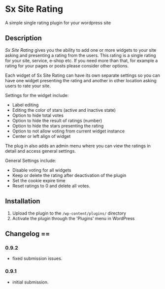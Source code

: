 # Sx Site Rating

A simple single rating plugin for your wordpress site

## Description

*Sx Site Rating* gives you the ability to add one or more widgets to your site asking and presenting
a rating from the users. This rating is a single rating for your site, service, e-shop etc. If you need
more than that, for example a rating for your pages or posts please consider other options.

Each widget of Sx Site Rating can have its own separate settings so you can have one widget presenting
the rating and another in other location asking users to rate your site.

Settings for the widget include:
* Label editing
* Editing the color of stars (active and inactive state)
* Option to hide total votes
* Option to hide the result of ratings (number)
* Option to hide the stars presenting the rating
* Option to not allow voting from current widget instance
* Center or left align of widget

The plug in also adds an admin menu where you can view the ratings in detail and access general settings.

General Settings include:
* Disable voting for all widgets
* Keep or delete the rating after deactivation of the plugin
* Set the cookie expire time
* Reset ratings to 0 and delete all votes.



## Installation

1.  Upload the plugin to the `/wp-content/plugins/` directory
1.  Activate the plugin through the 'Plugins' menu in WordPress



## Changelog ==

### 0.9.2
* fixed submission issues.


### 0.9.1 
* initial submission.
